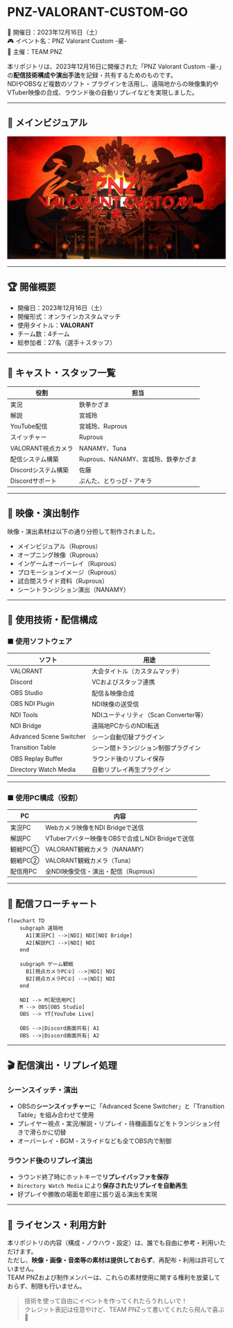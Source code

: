 
# PNZ-VALORANT-CUSTOM-GO

📅 開催日：2023年12月16日（土）  
🎮 イベント名：PNZ Valorant Custom -豪-  
🏢 主催：TEAM PNZ

本リポジトリは、2023年12月16日に開催された「PNZ Valorant Custom -豪-」の**配信技術構成や演出手法**を記録・共有するためのものです。  
NDIやOBSなど複数のソフト・プラグインを活用し、遠隔地からの映像集約やVTuber映像の合成、ラウンド後の自動リプレイなどを実現しました。

---

## 🎨 メインビジュアル

<p align="center">
  <img src="./maintheme.jpg" alt="PNZ Valorant Custom -豪- メインビジュアル" width="800"/>
</p>

---

## 🏆 開催概要

- 開催日：2023年12月16日（土）
- 開催形式：オンラインカスタムマッチ
- 使用タイトル：**VALORANT**
- チーム数：4チーム
- 総参加者：27名（選手＋スタッフ）

---

## 🎤 キャスト・スタッフ一覧

| 役割 | 担当 |
|------|------|
| 実況 | 鉄拳かざま |
| 解説 | 宮城玲 |
| YouTube配信 | 宮城玲、Ruprous |
| スイッチャー | Ruprous |
| VALORANT視点カメラ | NANAMY、Tuna |
| 配信システム構築 | Ruprous、NANAMY、宮城玲、鉄拳かざま |
| Discordシステム構築 | 佐藤 |
| Discordサポート | ぶんた、とりっぴ・アキラ |

---

## 🎨 映像・演出制作

映像・演出素材は以下の通り分担して制作されました。

- メインビジュアル（Ruprous）
- オープニング映像（Ruprous）
- インゲームオーバーレイ（Ruprous）
- プロモーションイメージ（Ruprous）
- 試合間スライド資料（Ruprous）
- シーントランジション演出（NANAMY）

---

## 🔧 使用技術・配信構成

### ■ 使用ソフトウェア

| ソフト | 用途 |
|--------|------|
| VALORANT | 大会タイトル（カスタムマッチ） |
| Discord | VCおよびスタッフ連携 |
| OBS Studio | 配信＆映像合成 |
| OBS NDI Plugin | NDI映像の送受信 |
| NDI Tools | NDIユーティリティ（Scan Converter等） |
| NDI Bridge | 遠隔地PCからのNDI転送 |
| Advanced Scene Switcher | シーン自動切替プラグイン |
| Transition Table | シーン間トランジション制御プラグイン |
| OBS Replay Buffer | ラウンド後のリプレイ保存 |
| Directory Watch Media | 自動リプレイ再生プラグイン |

---

### ■ 使用PC構成（役割）

| PC | 内容 |
|----|------|
| 実況PC | Webカメラ映像をNDI Bridgeで送信 |
| 解説PC | VTuberアバター映像をOBSで合成しNDI Bridgeで送信 |
| 観戦PC① | VALORANT観戦カメラ（NANAMY） |
| 観戦PC② | VALORANT観戦カメラ（Tuna） |
| 配信用PC | 全NDI映像受信・演出・配信（Ruprous） |

---

## 🔄 配信フローチャート

```mermaid
flowchart TD
    subgraph 遠隔地
      A1[実況PC] -->|NDI| NDI[NDI Bridge]
      A2[解説PC] -->|NDI| NDI
    end

    subgraph ゲーム観戦
      B1[視点カメラPC①] -->|NDI| NDI
      B2[視点カメラPC②] -->|NDI| NDI
    end

    NDI --> M[配信用PC]
    M --> OBS[OBS Studio]
    OBS --> YT[YouTube Live]

    OBS -->|Discord画面共有| A1
    OBS -->|Discord画面共有| A2

```

---

## 🎬 配信演出・リプレイ処理

### シーンスイッチ・演出

- OBSの**シーンスイッチャー**に「Advanced Scene Switcher」と「Transition Table」を組み合わせて使用
- プレイヤー視点・実況/解説・リプレイ・待機画面などをトランジション付きで滑らかに切替
- オーバーレイ・BGM・スライドなども全てOBS内で制御

### ラウンド後のリプレイ演出

- ラウンド終了時にホットキーで**リプレイバッファを保存**
- `Directory Watch Media` により**保存されたリプレイを自動再生**
- 好プレイや勝敗の場面を即座に振り返る演出を実現

---

## 📄 ライセンス・利用方針

本リポジトリの内容（構成・ノウハウ・設定）は、誰でも自由に参考・利用いただけます。  
ただし、**映像・画像・音楽等の素材は提供しておらず**、再配布・利用は許可していません。  
TEAM PNZおよび制作メンバーは、これらの素材使用に関する権利を放棄しておらず、制限も行いません。

> 技術を使って自由にイベントを作ってくれたらうれしいで！  
> クレジット表記は任意やけど、TEAM PNZって書いてくれたら飛んで喜ぶ🐧
